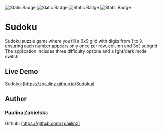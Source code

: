 ![Static Badge](https://img.shields.io/badge/JAVASCRIPT-brightgreen?style=for-the-badge&color=%23FFD700)
![Static Badge](https://img.shields.io/badge/CSS-brightgreen?style=for-the-badge&color=%236600FF)
![Static Badge](https://img.shields.io/badge/Bootstrap-brightgreen?style=for-the-badge&color=rgb(115%2C%2044%2C%20189))
![Static Badge](https://img.shields.io/badge/HTML-brightgreen?style=for-the-badge&color=%23FF0033)

# Sudoku
Sudoku puzzle game where you fill a 9x9 grid with digits from 1 to 9, ensuring each number appears only once per row, column and 3x3 subgrid. The application includes three difficulty options and a light/dark mode switch.

## Live Demo
Sudoku: [https://zpaulinz.github.io/Sudoku/]

## Author
### Paulina Zabielska 
Github: [https://github.com/zpaulinz]
